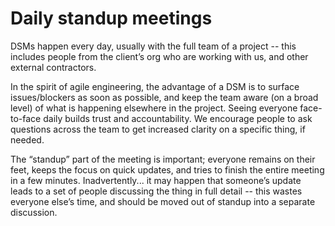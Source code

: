 # Daily standup meetings

DSMs happen every day, usually with the full team of a project -- this includes people from the client’s org who are working with us, and other external contractors. 

In the spirit of agile engineering, the advantage of a DSM is to surface issues/blockers as soon as possible, and keep the team aware (on a broad level) of what is happening elsewhere in the project. Seeing everyone face-to-face daily builds trust and accountability. We encourage people to ask questions across the team to get increased clarity on a specific thing, if needed. 

The “standup” part of the meeting is important; everyone remains on their feet, keeps the focus on quick updates, and tries to finish the entire meeting in a few minutes. Inadvertently... it may happen that someone’s update leads to a set of people discussing the thing in full detail -- this wastes everyone else’s time, and should be moved out of standup into a separate discussion.
